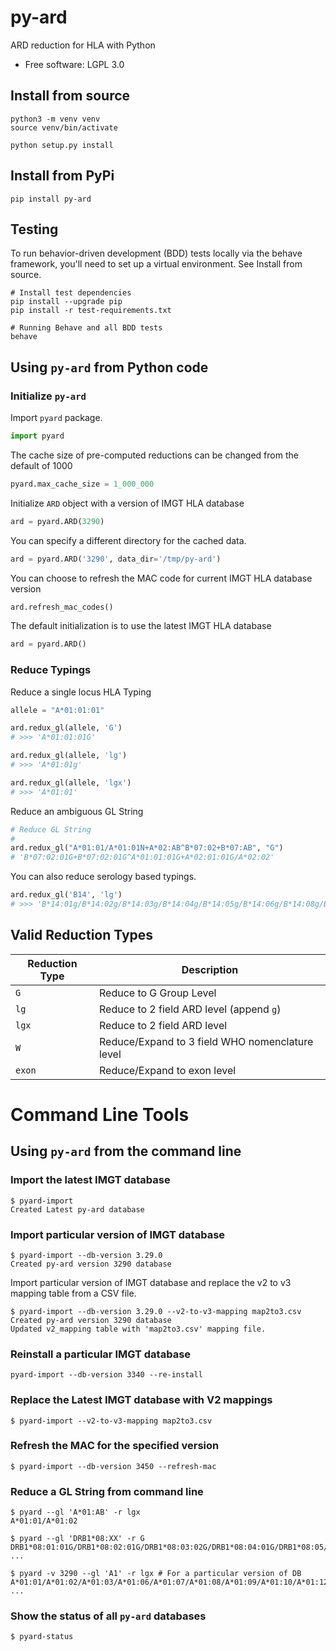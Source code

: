 # py-ard

ARD reduction for HLA with Python

* Free software: LGPL 3.0

## Install from source

```shell
python3 -m venv venv
source venv/bin/activate

python setup.py install
```

## Install from PyPi

```shell
pip install py-ard
```

## Testing

To run behavior-driven development (BDD) tests locally via the behave framework, you'll need to set up a virtual
environment. See Install from source.

```shell
# Install test dependencies
pip install --upgrade pip
pip install -r test-requirements.txt

# Running Behave and all BDD tests
behave
```

## Using `py-ard` from Python code

### Initialize `py-ard`

Import `pyard` package.

```python
import pyard
```

The cache size of pre-computed reductions can be changed from the default of 1000

```python
pyard.max_cache_size = 1_000_000
```

Initialize `ARD` object with a version of IMGT HLA database

```python
ard = pyard.ARD(3290)
```

You can specify a different directory for the cached data.

```python
ard = pyard.ARD('3290', data_dir='/tmp/py-ard')
```

You can choose to refresh the MAC code for current IMGT HLA database version

```python
ard.refresh_mac_codes()
```

The default initialization is to use the latest IMGT HLA database

```python
ard = pyard.ARD()
```

### Reduce Typings

Reduce a single locus HLA Typing

```python
allele = "A*01:01:01"

ard.redux_gl(allele, 'G')
# >>> 'A*01:01:01G'

ard.redux_gl(allele, 'lg')
# >>> 'A*01:01g'

ard.redux_gl(allele, 'lgx')
# >>> 'A*01:01'
```

Reduce an ambiguous GL String

```python
# Reduce GL String
#
ard.redux_gl("A*01:01/A*01:01N+A*02:AB^B*07:02+B*07:AB", "G")
# 'B*07:02:01G+B*07:02:01G^A*01:01:01G+A*02:01:01G/A*02:02'
```

You can also reduce serology based typings.

```python
ard.redux_gl('B14', 'lg')
# >>> 'B*14:01g/B*14:02g/B*14:03g/B*14:04g/B*14:05g/B*14:06g/B*14:08g/B*14:09g/B*14:10g/B*14:11g/B*14:12g/B*14:13g/B*14:14g/B*14:15g/B*14:16g/B*14:17g/B*14:18g/B*14:19g/B*14:20g/B*14:21g/B*14:22g/B*14:23g/B*14:24g/B*14:25g/B*14:26g/B*14:27g/B*14:28g/B*14:29g/B*14:30g/B*14:31g/B*14:32g/B*14:33g/B*14:34g/B*14:35g/B*14:36g/B*14:37g/B*14:38g/B*14:39g/B*14:40g/B*14:42g/B*14:43g/B*14:44g/B*14:45g/B*14:46g/B*14:47g/B*14:48g/B*14:49g/B*14:50g/B*14:51g/B*14:52g/B*14:53g/B*14:54g/B*14:55g/B*14:56g/B*14:57g/B*14:58g/B*14:59g/B*14:60g/B*14:62g/B*14:63g/B*14:65g/B*14:66g/B*14:68g/B*14:70Qg/B*14:71g/B*14:73g/B*14:74g/B*14:75g/B*14:77g/B*14:82g/B*14:83g/B*14:86g/B*14:87g/B*14:88g/B*14:90g/B*14:93g/B*14:94g/B*14:95g/B*14:96g/B*14:97g/B*14:99g/B*14:102g'
```

## Valid Reduction Types

|Reduction Type | Description |
|-------------- |-------------|
| `G` | Reduce to G Group Level |
| `lg` | Reduce to 2 field ARD level (append `g`) |
| `lgx` | Reduce to 2 field ARD level |
| `W` | Reduce/Expand to 3 field WHO nomenclature level|
| `exon` | Reduce/Expand to exon level |

# Command Line Tools

## Using `py-ard` from the command line

### Import the latest IMGT database

```shell
$ pyard-import
Created Latest py-ard database
```

### Import particular version of IMGT database

```shell
$ pyard-import --db-version 3.29.0
Created py-ard version 3290 database
```

Import particular version of IMGT database and replace the v2 to v3 mapping 
table from a CSV file.

```shell
$ pyard-import --db-version 3.29.0 --v2-to-v3-mapping map2to3.csv
Created py-ard version 3290 database
Updated v2_mapping table with 'map2to3.csv' mapping file.
```

### Reinstall a particular IMGT database

```shell
pyard-import --db-version 3340 --re-install
```

### Replace the Latest IMGT database with V2 mappings

```shell
$ pyard-import --v2-to-v3-mapping map2to3.csv
```

### Refresh the MAC for the specified version

```shell
$ pyard-import --db-version 3450 --refresh-mac
```

### Reduce a GL String from command line

```shell
$ pyard --gl 'A*01:AB' -r lgx
A*01:01/A*01:02

$ pyard --gl 'DRB1*08:XX' -r G
DRB1*08:01:01G/DRB1*08:02:01G/DRB1*08:03:02G/DRB1*08:04:01G/DRB1*08:05/ ...

$ pyard -v 3290 --gl 'A1' -r lgx # For a particular version of DB
A*01:01/A*01:02/A*01:03/A*01:06/A*01:07/A*01:08/A*01:09/A*01:10/A*01:12/ ...
```

### Show the status of all `py-ard` databases

```shell
$ pyard-status
```

